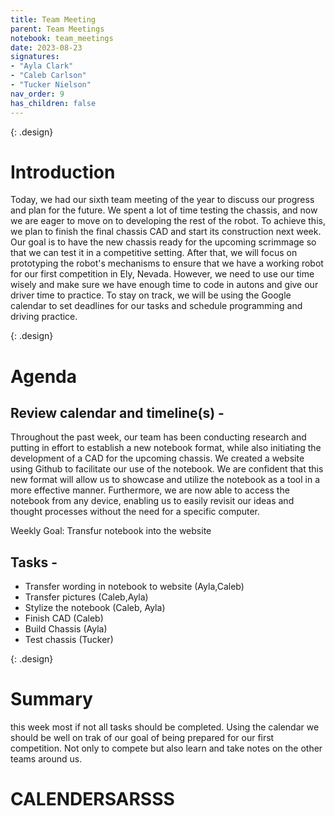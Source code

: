 ```yaml
---
title: Team Meeting
parent: Team Meetings
notebook: team_meetings
date: 2023-08-23
signatures:
- "Ayla Clark"
- "Caleb Carlson"
- "Tucker Nielson"
nav_order: 9
has_children: false
---
```


{: .design}
# Introduction

Today, we had our sixth team meeting of the year to discuss our progress and plan for the future. We spent a lot of time testing the chassis, and now we are eager to move on to developing the rest of the robot. To achieve this, we plan to finish the final chassis CAD and start its construction next week. Our goal is to have the new chassis ready for the upcoming scrimmage so that we can test it in a competitive setting. After that, we will focus on prototyping the robot's mechanisms to ensure that we have a working robot for our first competition in Ely, Nevada. However, we need to use our time wisely and make sure we have enough time to code in autons and give our driver time to practice. To stay on track, we will be using the Google calendar to set deadlines for our tasks and schedule programming and driving practice.

{: .design}
# Agenda

## Review calendar and timeline(s) -

Throughout the past week, our team has been conducting research and putting in effort to establish a new notebook format, while also initiating the development of a CAD for the upcoming chassis. We created a website using Github to facilitate our use of the notebook. We are confident that this new format will allow us to showcase and utilize the notebook as a tool in a more effective manner. Furthermore, we are now able to access the notebook from any device, enabling us to easily revisit our ideas and thought processes without the need for a specific computer.

Weekly Goal:  Transfur notebook into the website 

## Tasks -

* Transfer wording in notebook to website	(Ayla,Caleb)
* Transfer pictures 						(Caleb,Ayla)
* Stylize the notebook						(Caleb, Ayla)
* Finish CAD									(Caleb)
* Build Chassis								(Ayla)
* Test chassis 								(Tucker)

{: .design}
# Summary

this week most if not all tasks should be completed. Using the calendar we should be well on trak of our goal of being prepared for our first competition. Not only to compete but also learn and take notes on the other teams around us.

# CALENDERSARSSS